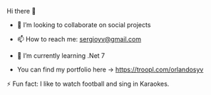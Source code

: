 Hi there 👋

- 👯 I’m looking to collaborate on social projects

- 📫 How to reach me: sergioyv@gmail.com

- 🌱 I’m currently learning .Net 7

- You can find my portfolio here -> https://troopl.com/orlandosyv

⚡ Fun fact: I like to watch football and sing in Karaokes.

<!--
**orlandosyv/orlandosyv** is a ✨ _special_ ✨ repository because its `README.md` (this file) appears on your GitHub profile.

Here are some ideas to get you started:

- 🔭 I’m currently working on ...

- 👯 I’m looking to collaborate on ...
- 🤔 I’m looking for help with ...
- 💬 Ask me about ...
- 📫 How to reach me: ...
- 😄 Pronouns: ...
- ⚡ Fun fact: ...
-->
